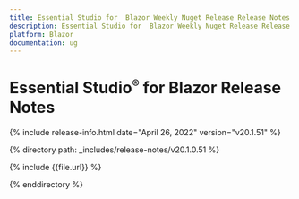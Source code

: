```yaml
---
title: Essential Studio for  Blazor Weekly Nuget Release Release Notes  
description: Essential Studio for  Blazor Weekly Nuget Release Release Notes 
platform: Blazor
documentation: ug
---
```


# Essential Studio<sup style="font-size:70%">&reg;</sup> for  Blazor  Release Notes  

{% include release-info.html date="April 26, 2022"  version="v20.1.51" %} 

{% directory path: _includes/release-notes/v20.1.0.51 %}

{% include {{file.url}} %}

{% enddirectory %}
